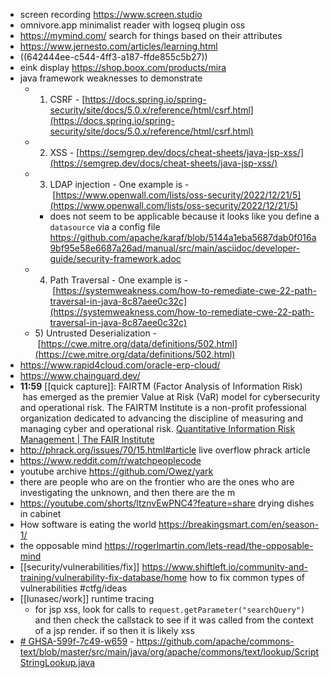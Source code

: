 - screen recording https://www.screen.studio
- omnivore.app minimalist reader with logseq plugin oss
- https://mymind.com/ search for things based on their attributes
- https://www.jernesto.com/articles/learning.html
- ((642444ee-c544-4ff3-a187-ffde855c5b27))
- eink display https://shop.boox.com/products/mira
- java framework weaknesses to demonstrate
	- 1) CSRF - [https://docs.spring.io/spring-security/site/docs/5.0.x/reference/html/csrf.html](https://docs.spring.io/spring-security/site/docs/5.0.x/reference/html/csrf.html)
	- 2) XSS - [https://semgrep.dev/docs/cheat-sheets/java-jsp-xss/](https://semgrep.dev/docs/cheat-sheets/java-jsp-xss/)
	- 3) LDAP injection - One example is - [https://www.openwall.com/lists/oss-security/2022/12/21/5](https://www.openwall.com/lists/oss-security/2022/12/21/5)
		- does not seem to be applicable because it looks like you define a `datasource` via a config file https://github.com/apache/karaf/blob/5144a1eba5687dab0f016a9bf95e58e6687a26ad/manual/src/main/asciidoc/developer-guide/security-framework.adoc
	- 4) Path Traversal - One example is - [https://systemweakness.com/how-to-remediate-cwe-22-path-traversal-in-java-8c87aee0c32c](https://systemweakness.com/how-to-remediate-cwe-22-path-traversal-in-java-8c87aee0c32c)
	- 5) Untrusted Deserialization - [https://cwe.mitre.org/data/definitions/502.html](https://cwe.mitre.org/data/definitions/502.html)
- https://www.rapid4cloud.com/oracle-erp-cloud/
- https://www.chainguard.dev/
- **11:59** [[quick capture]]: FAIRTM (Factor Analysis of Information Risk)  has emerged as the premier Value at Risk (VaR) model for cybersecurity and operational risk. The FAIRTM Institute is a non-profit professional organization dedicated to advancing the discipline of measuring and managing cyber and operational risk. [Quantitative Information Risk Management | The FAIR Institute](https://www.fairinstitute.org/)
- http://phrack.org/issues/70/15.html#article live overflow phrack article
- https://www.reddit.com/r/watchpeoplecode
- youtube archive https://github.com/Owez/yark
- there are people who are on the frontier who are the ones who are investigating the unknown, and then there are the m
- https://youtube.com/shorts/ltznvEwPNC4?feature=share drying dishes in cabinet
- How software is eating the world https://breakingsmart.com/en/season-1/
- the opposable mind https://rogerlmartin.com/lets-read/the-opposable-mind
- [[security/vulnerabilities/fix]] https://www.shiftleft.io/community-and-training/vulnerability-fix-database/home how to fix common types of vulnerabilities #ctfg/ideas
- [[lunasec/work]] runtime tracing
	- for jsp xss, look for calls to `request.getParameter("searchQuery")` and then check the callstack to see if it was called from the context of a jsp render. if so then it is likely xss
- [# GHSA-599f-7c49-w659](http://localhost:4455/vulnerabilities/454c3458-1863-48be-976e-5d8ab45a79ea) - https://github.com/apache/commons-text/blob/master/src/main/java/org/apache/commons/text/lookup/ScriptStringLookup.java